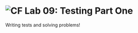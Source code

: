 ![CF](https://i.imgur.com/7v5ASc8.png)  Lab 09: Testing Part One
=======
Writing tests and solving problems!
